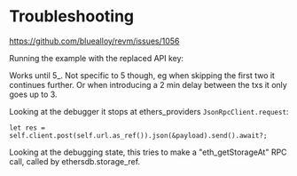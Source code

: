 # Troubleshooting

https://github.com/bluealloy/revm/issues/1056

Running the example with the replaced API key:

Works until 5_. Not specific to 5 though, eg when skipping the first two it continues further. Or when introducing a 2 min delay between the txs it only goes up to 3.

Looking at the debugger it stops at ethers_providers  `JsonRpcClient.request`:

```
let res = self.client.post(self.url.as_ref()).json(&payload).send().await?;
```

Looking at the debugging state, this tries to make a "eth_getStorageAt" RPC call, called by ethersdb.storage_ref.